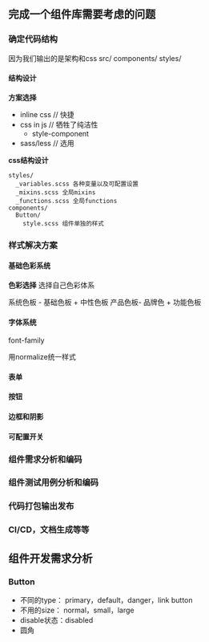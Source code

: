 ## 完成一个组件库需要考虑的问题

### 确定代码结构
因为我们输出的是架构和css
src/
  components/
  styles/

#### 结构设计
**方案选择**
- inline css // 快捷
- css in js // 牺牲了纯洁性
  - style-component
- sass/less // 选用

**css结构设计**
```
styles/
  _variables.scss 各种变量以及可配置设置
  _mixins.scss 全局mixins
  _functions.scss 全局functions
components/
  Button/
    style.scss 组件单独的样式
```

### 样式解决方案

#### 基础色彩系统
**色彩选择**
选择自己色彩体系

系统色板 - 基础色板 + 中性色板
产品色板- 品牌色 + 功能色板

#### 字体系统
font-family

用normalize统一样式
#### 表单
#### 按钮
#### 边框和阴影
#### 可配置开关




### 组件需求分析和编码

### 组件测试用例分析和编码

### 代码打包输出发布

### CI/CD，文档生成等等




## 组件开发需求分析

### Button
- 不同的type： primary，default，danger，link button
- 不用的size： normal，small，large
- disable状态：disabled
- 圆角
